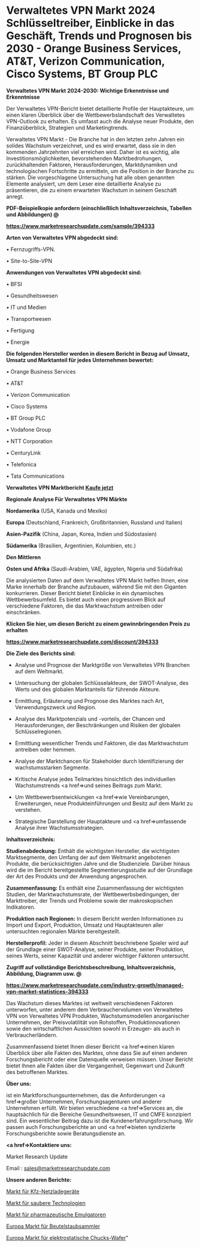 # Verwaltetes VPN Markt 2024 Schlüsseltreiber, Einblicke in das Geschäft, Trends und Prognosen bis 2030 - Orange Business Services, AT&T, Verizon Communication, Cisco Systems, BT Group PLC

<strong>Verwaltetes VPN Markt 2024-2030: Wichtige Erkenntnisse und Erkenntnisse</strong>

Der Verwaltetes VPN-Bericht bietet detaillierte Profile der Hauptakteure, um einen klaren Überblick über die Wettbewerbslandschaft des Verwaltetes VPN-Outlook zu erhalten. Es umfasst auch die Analyse neuer Produkte, den Finanzüberblick, Strategien und Marketingtrends.

Verwaltetes VPN Markt - Die Branche hat in den letzten zehn Jahren ein solides Wachstum verzeichnet, und es wird erwartet, dass sie in den kommenden Jahrzehnten viel erreichen wird. Daher ist es wichtig, alle Investitionsmöglichkeiten, bevorstehenden Marktbedrohungen, zurückhaltenden Faktoren, Herausforderungen, Marktdynamiken und technologischen Fortschritte zu ermitteln, um die Position in der Branche zu stärken. Die vorgeschlagene Untersuchung hat alle oben genannten Elemente analysiert, um dem Leser eine detaillierte Analyse zu präsentieren, die zu einem erwarteten Wachstum in seinem Geschäft anregt.



<strong><b>PDF-Beispielkopie anfordern (einschließlich Inhaltsverzeichnis, Tabellen und Abbildungen) @ </b></strong>

<strong><a href=https://www.marketresearchupdate.com/sample/394333>

<strong>https://www.marketresearchupdate.com/sample/394333</u></a></strong></strong>



<strong>Arten von Verwaltetes VPN abgedeckt sind:</strong>

• Fernzugriffs-VPN.

• Site-to-Site-VPN



<strong>Anwendungen von Verwaltetes VPN abgedeckt sind:</strong>

• BFSI

• Gesundheitswesen

• IT und Medien

• Transportwesen

• Fertigung

• Energie



<strong>Die folgenden Hersteller werden in diesem Bericht in Bezug auf Umsatz, Umsatz und Marktanteil für jedes Unternehmen bewertet:</strong>

• Orange Business Services

• AT&T

• Verizon Communication

• Cisco Systems

• BT Group PLC

• Vodafone Group

• NTT Corporation

• CenturyLink

• Telefonica

• Tata Communications



<strong>Verwaltetes VPN Marktbericht <a href=https://www.marketresearchupdate.com/buynow/394333>Kaufe jetzt</a></strong>



<strong>Regionale Analyse Für Verwaltetes VPN Märkte</strong>



<strong>Nordamerika</strong> (USA, Kanada und Mexiko)



<strong>Europa</strong> (Deutschland, Frankreich, Großbritannien, Russland und Italien)



<strong>Asien-Pazifik</strong> (China, Japan, Korea, Indien und Südostasien)



<strong>Südamerika</strong> (Brasilien, Argentinien, Kolumbien, etc.)



<strong>Den Mittleren</strong> 

<strong>Osten und Afrika</strong> (Saudi-Arabien, VAE, ägypten, Nigeria und Südafrika)

Die analysierten Daten auf dem Verwaltetes VPN Markt helfen Ihnen, eine Marke innerhalb der Branche aufzubauen, während Sie mit den Giganten konkurrieren. Dieser Bericht bietet Einblicke in ein dynamisches Wettbewerbsumfeld. Es bietet auch einen progressiven Blick auf verschiedene Faktoren, die das Marktwachstum antreiben oder einschränken.



<strong>Klicken Sie hier, um diesen Bericht zu einem gewinnbringenden Preis zu erhalten
</strong>

<strong><a href=https://www.marketresearchupdate.com/discount/394333>https://www.marketresearchupdate.com/discount/394333</b></u></strong></a>



<strong>Die Ziele des Berichts sind:</strong>

- Analyse und Prognose der Marktgröße von Verwaltetes VPN Branchen auf dem Weltmarkt.

- Untersuchung der globalen Schlüsselakteure, der SWOT-Analyse, des Werts und des globalen Marktanteils für führende Akteure.

- Ermittlung, Erläuterung und Prognose des Marktes nach Art, Verwendungszweck und Region.

- Analyse des Marktpotenzials und -vorteils, der Chancen und Herausforderungen, der Beschränkungen und Risiken der globalen Schlüsselregionen.

- Ermittlung wesentlicher Trends und Faktoren, die das Marktwachstum antreiben oder hemmen.

- Analyse der Marktchancen für Stakeholder durch Identifizierung der wachstumsstarken Segmente.

- Kritische Analyse jedes Teilmarktes hinsichtlich des individuellen Wachstumstrends <a href=>und</a> seines Beitrags zum Markt.

- Um Wettbewerbsentwicklungen <a href=>wie</a> Vereinbarungen, Erweiterungen, neue Produkteinführungen und Besitz auf dem Markt zu verstehen.

- Strategische Darstellung der Hauptakteure und <a href=>umfas</a>sende Analyse ihrer Wachstumsstrategien.



<strong>Inhaltsverzeichnis:</strong>



<strong>Studienabdeckung:</strong> Enthält die wichtigsten Hersteller, die wichtigsten Marktsegmente, den Umfang der auf dem Weltmarkt angebotenen Produkte, die berücksichtigten Jahre und die Studienziele. Darüber hinaus wird die im Bericht bereitgestellte Segmentierungsstudie auf der Grundlage der Art des Produkts und der Anwendung angesprochen.



<strong>Zusammenfassung:</strong> Es enthält eine Zusammenfassung der wichtigsten Studien, der Marktwachstumsrate, der Wettbewerbsbedingungen, der Markttreiber, der Trends und Probleme sowie der makroskopischen Indikatoren.



<strong>Produktion nach Regionen:</strong> In diesem Bericht werden Informationen zu Import und Export, Produktion, Umsatz und Hauptakteuren aller untersuchten regionalen Märkte bereitgestellt.



<strong>Herstellerprofil:</strong> Jeder in diesem Abschnitt beschriebene Spieler wird auf der Grundlage einer SWOT-Analyse, seiner Produkte, seiner Produktion, seines Werts, seiner Kapazität und anderer wichtiger Faktoren untersucht.



<strong><b>Zugriff auf vollständige Berichtsbeschreibung, Inhaltsverzeichnis, Abbildung, Diagramm usw. @ </b></strong>

<strong><a href=https://www.marketresearchupdate.com/industry-growth/managed-vpn-market-statistices-394333>https://www.marketresearchupdate.com/industry-growth/managed-vpn-market-statistices-394333</a></strong>

Das Wachstum dieses Marktes ist weltweit verschiedenen Faktoren unterworfen, unter anderem dem Verbrauchervolumen von Verwaltetes VPN von Verwaltetes VPN Produkten, Wachstumsmodellen anorganischer Unternehmen, der Preisvolatilität von Rohstoffen, Produktinnovationen sowie den wirtschaftlichen Aussichten sowohl in Erzeuger- als auch in Verbraucherländern.

Zusammenfassend bietet Ihnen dieser Bericht <a href=>einen</a> klaren Überblick über alle Fakten des Marktes, ohne dass Sie auf einen anderen Forschungsbericht oder eine Datenquelle verweisen müssen. Unser Bericht bietet Ihnen alle Fakten über die Vergangenheit, Gegenwart und Zukunft des betroffenen Marktes.



<strong>Über uns:</strong>

 ist ein Marktforschungsunternehmen, das die Anforderungen <a href=>großer</a> Unternehmen, Forschungsagenturen und anderer Unternehmen erfüllt. Wir bieten verschiedene <a href=>Services</a> an, die hauptsächlich für die Bereiche Gesundheitswesen, IT und CMFE konzipiert sind. Ein wesentlicher Beitrag dazu ist die Kundenerfahrungsforschung. Wir passen auch Forschungsberichte an und <a href=>bieten</a> syndizierte Forschungsberichte sowie Beratungsdienste an.



<strong><a href=>Kontaktiere uns:</a></strong>

Market Research Update

Email : sales@marketresearchupdate.com



<strong>Unsere anderen Berichte:</strong>

<a href=https://www.linkedin.com/pulse/vehicle-grid-chargers-market-has-huge-demand-worldwide>Markt für Kfz-Netzladegeräte</a>

<a href=https://www.linkedin.com/pulse/clean-technology-market-2023-remarking>Markt für saubere Technologien</a>

<a href=https://www.linkedin.com/pulse/pharmaceutical-emulsifiers-market-analysis-segment>Markt für pharmazeutische Emulgatoren</a>

<a href=https://www.linkedin.com/pulse/europe-bag-dust-collector-market-2023-pointing>Europa Markt für Beutelstaubsammler</a>

<a href=https://www.linkedin.com/pulse/europe-electrostatic-chucks-wafer-market-size>Europa Markt für elektrostatische Chucks-Wafer</a>"
